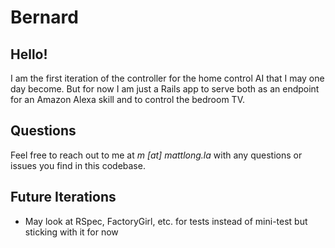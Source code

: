 # Bernard

## Hello!

I am the first iteration of the controller for the home control AI that I may one day become. But for now I am just a Rails app to serve both as an endpoint for an Amazon Alexa skill and to control the bedroom TV.

## Questions

Feel free to reach out to me at *m [at] mattlong.la* with any questions or issues you find in this codebase.

## Future Iterations

- May look at RSpec, FactoryGirl, etc. for tests instead of mini-test but sticking with it for now
